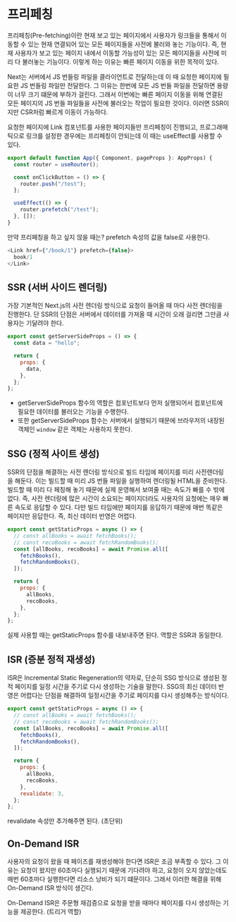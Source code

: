 # 프리페칭

프리페칭(Pre-fetching)이란 현재 보고 있는 페이지에서 사용자가 링크들을 통해서 이동할 수 있는 현재 연결되어 있는 모든 페이지들을 사전에 불러와 놓는 기능이다. 즉, 현재 사용자가 보고 있는 페이지 내에서 이동할 가능성이 있는 모든 페이지들을 사전에 미리 다 불러놓는 기능이다. 이렇게 하는 이유는 빠른 페이지 이동을 위한 목적이 있다.

Next는 서버에서 JS 번들링 파일을 클라이언트로 전달하는데 이 때 요청한 페이지에 필요한 JS 번들링 파일만 전달한다. 그 이유는 한번에 모든 JS 번들 파일을 전달하면 용량이 너무 크기 떄문에 부하가 걸린다. 그래서 이번에는 빠른 페이지 이동을 위해 연결된 모든 페이지의 JS 번들 파일들을 사전에 불러오는 작업이 필요한 것이다. 이러면 SSR이지만 CSR처럼 빠르게 이동이 가능하다.

요청한 페이지에 Link 컴포넌트를 사용한 페이지들만 프리페칭이 진행되고, 프로그래매틱으로 링크를 설정한 경우에는 프리페칭이 안되는데 이 때는 useEffect를 사용할 수 있다.

```javascript
export default function App({ Component, pageProps }: AppProps) {
  const router = useRouter();

  const onClickButton = () => {
    router.push("/test");
  };

  useEffect(() => {
    router.prefetch("/test");
  }, []);
}
```

만약 프리페칭을 하고 싶지 않을 때는? prefetch 속성의 값을 false로 사용한다.

```javascript
<Link href={"/book/1"} prefetch={false}>
  book/1
</Link>
```

## SSR (서버 사이드 렌더링)

가장 기본적인 Next.js의 사전 렌더링 방식으로 요청이 들어올 때 마다 사전 렌더링을 진행한다. 단 SSR의 단점은 서버에서 데이터를 가져올 때 시간이 오래 걸리면 그만큼 사용자는 기달려야 한다.

```javascript
export const getServerSideProps = () => {
  const data = "hello";

  return {
    props: {
      data,
    },
  };
};
```

- getServerSideProps 함수의 역할은 컴포넌트보다 먼저 실행되어서 컴포넌트에 필요한 데이터를 불러오는 기능을 수행한다.
- 또한 getServerSideProps 함수는 서버에서 실행되기 때문에 브라우저의 내장된 객체인 `window` 같은 객체는 사용하지 못한다.

## SSG (정적 사이트 생성)

SSR의 단점을 해결하는 사전 렌더링 방식으로 빌드 타임에 페이지를 미리 사전렌더링을 해둔다. 이는 빌드할 때 미리 JS 번들 파일을 실행하여 렌더링될 HTML을 준비한다. 빌드할 때 미리 다 페칭해 놓기 때문에 실제 운영해서 보여줄 때는 속도가 빠를 수 밖에 없다. 즉, 사전 렌더링에 많은 시간이 소요되는 페이지더라도 사용자의 요청에는 매우 빠른 속도로 응답할 수 있다. 다만 빌드 타임에만 페이지를 응답하기 때문에 매번 똑같은 페이지만 응답한다. 즉, 최신 데이터 반영은 어렵다.

```javascript
export const getStaticProps = async () => {
  // const allBooks = await fetchBooks();
  // const recoBooks = await fetchRandomBooks();
  const [allBooks, recoBooks] = await Promise.all([
    fetchBooks(),
    fetchRandomBooks(),
  ]);

  return {
    props: {
      allBooks,
      recoBooks,
    },
  };
};
```

실제 사용할 때는 getStaticProps 함수를 내보내주면 된다. 역할은 SSR과 동일한다.

## ISR (증분 정적 재생성)

ISR은 Incremental Static Regeneration의 약자로, 단순히 SSG 방식으로 생성된 정적 페이지를 일정 시간을 주기로 다시 생성하는 기술을 말한다. SSG의 최신 데이터 반영은 어렵다는 단점을 해결하여 일정시간을 주기로 페이지를 다시 생성해주는 방식이다.

```javascript
export const getStaticProps = async () => {
  // const allBooks = await fetchBooks();
  // const recoBooks = await fetchRandomBooks();
  const [allBooks, recoBooks] = await Promise.all([
    fetchBooks(),
    fetchRandomBooks(),
  ]);

  return {
    props: {
      allBooks,
      recoBooks,
    },
    revalidate: 3,
  };
};
```

revalidate 속성만 추가해주면 된다. (초단위)

## On-Demand ISR

사용자의 요청이 왔을 때 페이즈를 재생성해야 한다면 ISR은 조금 부족할 수 있다. 그 이유는 요청이 왔지만 60초마다 실행되기 때문에 기다려야 하고, 요청이 오지 않았는데도 매번 60초마다 실행한다면 리소스 낭비가 되기 떄문이다. 그래서 이러한 해결을 위해 On-Demand ISR 방식이 생긴다.

On-Demand ISR은 주문형 재검증으로 요청을 받을 때마다 페이지를 다시 생성하는 기능을 제공한다. (트리거 역할)
